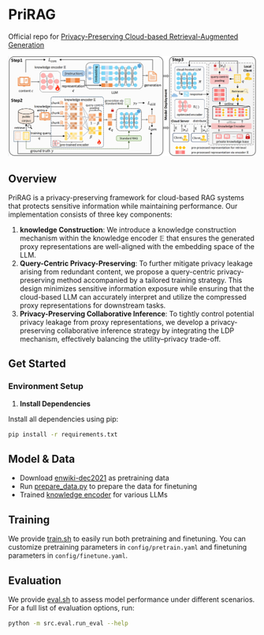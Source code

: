 # PriRAG

Official repo for [Privacy-Preserving Cloud-based Retrieval-Augmented Generation]()

<div align=center>
<img src="assets/method.png" alt="PriRAG">
</div>

## Overview
PriRAG is a privacy-preserving framework for cloud-based RAG systems that protects sensitive information while maintaining performance. Our implementation consists of three key components:

1. **knowledge Construction**: We introduce a knowledge construction mechanism within the knowledge encoder $\mathbb{E}$ that ensures the generated proxy representations are well-aligned with the embedding space of the LLM.
2. **Query-Centric Privacy-Preserving**: To further mitigate privacy leakage arising from redundant content, we propose a query-centric privacy-preserving method accompanied by a tailored training strategy. This design minimizes sensitive information exposure while ensuring that the cloud-based LLM can accurately interpret and utilize the compressed proxy representations for downstream tasks.
3. **Privacy-Preserving Collaborative Inference**: To tightly control potential privacy leakage from proxy representations, we develop a privacy-preserving collaborative inference strategy by integrating the LDP mechanism, effectively balancing the utility–privacy trade-off.


## Get Started

### Environment Setup


1. **Install Dependencies**

Install all dependencies using pip:

```bash
pip install -r requirements.txt
```

## Model & Data
- Download [enwiki-dec2021](https://github.com/facebookresearch/atlas?tab=readme-ov-file#models) as pretraining data
- Run [prepare_data.py](data/finetune/prepare_data.py) to prepare the data for finetuning
- Trained [knowledge encoder](https://drive.google.com/drive/folders/1N_CLzpxVnxylzC3SAiQpAIR9R2VgYF7d?usp=sharing) for various LLMs

## Training
We provide [train.sh](./script/train.sh) to easily run both pretraining and finetuning. You can customize pretraining parameters in `config/pretrain.yaml` and finetuning parameters in `config/finetune.yaml`.

## Evaluation
We provide [eval.sh](./script/eval.sh) to assess model performance under different scenarios. 
For a full list of evaluation options, run:
```bash
python -m src.eval.run_eval --help
```

<!-- ## Citation
If you use PriRAG in your research, please cite our paper:
```bibtex

``` -->

<!-- ## License -->